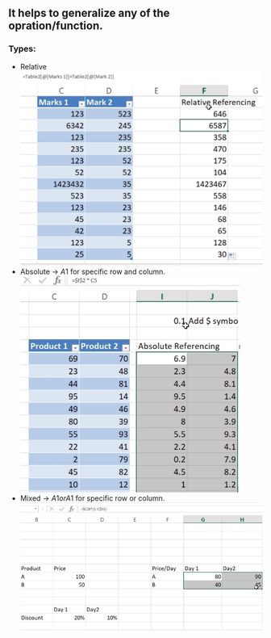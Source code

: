 ## It helps to generalize any of the opration/function.

### Types:

- Relative
  ![](img/RelativeReferencing.png)
- Absolute -> $A$1 for specific row and column.
  ![](img/AbsoluteReferencing.png)
- Mixed -> $A1 or A$1 for specific row or column.
  ![](img/MixedReferencing.png)
